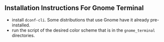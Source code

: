 ## Installation Instructions For Gnome Terminal
+ install `dconf-cli`. Some distributions that use Gnome have it already
  pre-installed.
+ run the script of the desired color scheme that is in the `gnome_terminal`
  directories.
